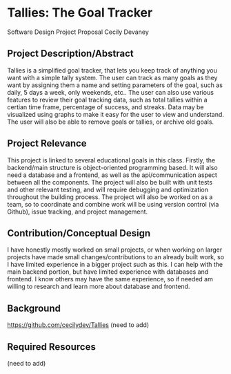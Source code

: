 # Tallies: The Goal Tracker
Software Design Project Proposal
Cecily Devaney

## Project Description/Abstract
Tallies is a simplified goal tracker, that lets you keep track of anything you want with a simple tally system. The user can track as many goals as they want by assigning them a name and setting parameters of the goal, such as daily, 5 days a week, only weekends, etc.. The user can also use various features to review their goal tracking data, such as total tallies within a certian time frame, percentage of success, and streaks. Data may be visualized using graphs to make it easy for the user to view and understand. The user will also be able to remove goals or tallies, or archive old goals.

## Project Relevance
This project is linked to several educational goals in this class. Firstly, the backend/main structure is object-oriented programming based. It will also need a database and a frontend, as well as the api/communication aspect between all the components. The project will also be built with unit tests and other relevant testing, and will require debugging and optimization throughout the building process.  The project will also be worked on as a team, so to coordinate and combine work will be using version control (via Github), issue tracking, and project management.

## Contribution/Conceptual Design
I have honestly mostly worked on small projects, or when working on larger projects have made small changes/contributions to an already built work, so I have limited experience in a bigger project such as this. I can help with the main backend portion, but have limited experience with databases and frontend. I know others may have the same experience, so if needed am willing to research and learn more about database and frontend.

## Background
https://github.com/cecilydev/Tallies
(need to add)

## Required Resources
(need to add)
